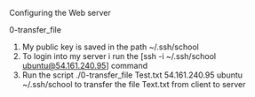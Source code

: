Configuring the Web server

0-transfer_file

1. My public key is saved in the path ~/.ssh/school
2. To login into my server i run the [ssh -i ~/.ssh/school ubuntu@54.161.240.95] command 
3. Run the script ./0-transfer_file Test.txt 54.161.240.95 ubuntu ~/.ssh/school to transfer the file Text.txt from client to server

